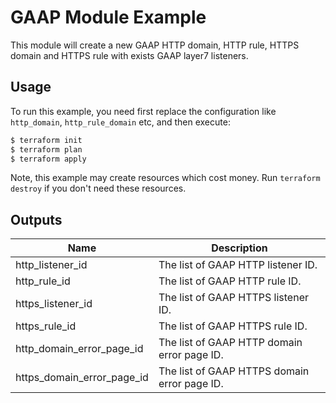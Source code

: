 # GAAP Module Example

This module will create a new GAAP HTTP domain, HTTP rule, HTTPS domain and HTTPS rule with exists GAAP layer7 listeners.

## Usage

To run this example, you need first replace the configuration like `http_domain`, `http_rule_domain` etc, and then execute:

```bash
$ terraform init
$ terraform plan
$ terraform apply
```

Note, this example may create resources which cost money. Run `terraform destroy` if you don't need these resources.

## Outputs

| Name | Description |
|------|-------------|
| http_listener_id | The list of GAAP HTTP listener ID. |
| http_rule_id | The list of GAAP HTTP rule ID. |
| https_listener_id | The list of GAAP HTTPS listener ID. |
| https_rule_id | The list of GAAP HTTPS rule ID. |
| http_domain_error_page_id | The list of GAAP HTTP domain error page ID. |
| https_domain_error_page_id | The list of GAAP HTTPS domain error page ID. |
